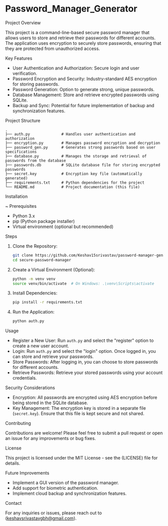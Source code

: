 # Password_Manager_Generator

Project Overview

This project is a command-line-based secure password manager that allows users to store and retrieve their passwords for different accounts. The application uses encryption to securely store passwords, ensuring that they are protected from unauthorized access. 

Key Features

- User Authentication and Authorization: Secure login and user verification.
- Password Encryption and Security: Industry-standard AES encryption for storing passwords.
- Password Generation: Option to generate strong, unique passwords.
- Database Management: Store and retrieve encrypted passwords using SQLite.
- Backup and Sync: Potential for future implementation of backup and synchronization features.

Project Structure

```
.
├── auth.py              # Handles user authentication and authorization
├── encryption.py        # Manages password encryption and decryption
├── password_gen.py      # Generates strong passwords based on user specifications
├── database.py          # Manages the storage and retrieval of passwords from the database
├── passwords.db         # SQLite database file for storing encrypted passwords
├── secret.key           # Encryption key file (automatically generated)
├── requirements.txt     # Python dependencies for the project
└── README.md            # Project documentation (this file)
```

Installation

 ~ Prerequisites

- Python 3.x
- pip (Python package installer)
- Virtual environment (optional but recommended)

Steps

1. Clone the Repository:

    ```sh
    git clone https://github.com/Keshav15srivastav/password-manager-generator.git
    cd secure-password-manager
    ```

2. Create a Virtual Environment (Optional):

    ```sh
    python -m venv venv
    source venv/bin/activate  # On Windows: .\venv\Scripts\activate
    ```

3. Install Dependencies:

    ```sh
    pip install -r requirements.txt
    ```

4. Run the Application:

    ```sh
    python auth.py
    ```

Usage

- Register a New User: Run `auth.py` and select the "register" option to create a new user account.
- Login: Run `auth.py` and select the "login" option. Once logged in, you can store and retrieve your passwords.
- Store Passwords: After logging in, you can choose to store passwords for different accounts.
- Retrieve Passwords: Retrieve your stored passwords using your account credentials.

Security Considerations

- Encryption: All passwords are encrypted using AES encryption before being stored in the SQLite database.
- Key Management: The encryption key is stored in a separate file (`secret.key`). Ensure that this file is kept secure and not shared.

Contributing

Contributions are welcome! Please feel free to submit a pull request or open an issue for any improvements or bug fixes.

License

This project is licensed under the MIT License - see the (LICENSE) file for details.

Future Improvements

- Implement a GUI version of the password manager.
- Add support for biometric authentication.
- Implement cloud backup and synchronization features.

Contact

For any inquiries or issues, please reach out to (keshavsrivastavgbh@gmail.com).

